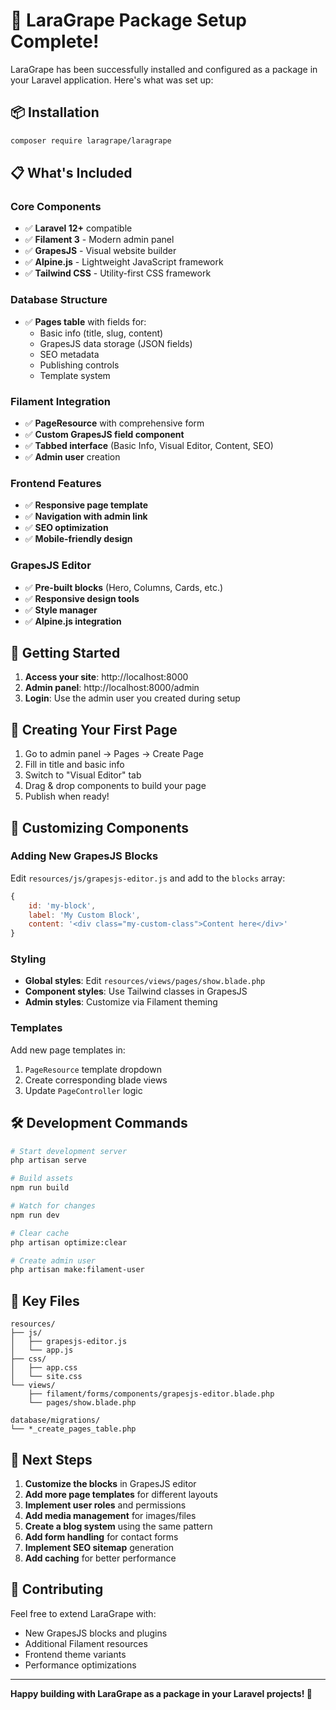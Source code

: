 # 🍇 LaraGrape Package Setup Complete!

LaraGrape has been successfully installed and configured as a package in your Laravel application. Here's what was set up:

## 📦 Installation

```sh
composer require laragrape/laragrape
```

## 📋 What's Included

### Core Components
- ✅ **Laravel 12+** compatible
- ✅ **Filament 3** - Modern admin panel
- ✅ **GrapesJS** - Visual website builder
- ✅ **Alpine.js** - Lightweight JavaScript framework
- ✅ **Tailwind CSS** - Utility-first CSS framework

### Database Structure
- ✅ **Pages table** with fields for:
  - Basic info (title, slug, content)
  - GrapesJS data storage (JSON fields)
  - SEO metadata
  - Publishing controls
  - Template system

### Filament Integration
- ✅ **PageResource** with comprehensive form
- ✅ **Custom GrapesJS field component**
- ✅ **Tabbed interface** (Basic Info, Visual Editor, Content, SEO)
- ✅ **Admin user** creation

### Frontend Features
- ✅ **Responsive page template**
- ✅ **Navigation with admin link**
- ✅ **SEO optimization**
- ✅ **Mobile-friendly design**

### GrapesJS Editor
- ✅ **Pre-built blocks** (Hero, Columns, Cards, etc.)
- ✅ **Responsive design tools**
- ✅ **Style manager**
- ✅ **Alpine.js integration**

## 🚀 Getting Started

1. **Access your site**: http://localhost:8000
2. **Admin panel**: http://localhost:8000/admin
3. **Login**: Use the admin user you created during setup

## 📝 Creating Your First Page

1. Go to admin panel → Pages → Create Page
2. Fill in title and basic info
3. Switch to "Visual Editor" tab
4. Drag & drop components to build your page
5. Publish when ready!

## 🎨 Customizing Components

### Adding New GrapesJS Blocks
Edit `resources/js/grapesjs-editor.js` and add to the `blocks` array:

```javascript
{
    id: 'my-block',
    label: 'My Custom Block',
    content: '<div class="my-custom-class">Content here</div>'
}
```

### Styling
- **Global styles**: Edit `resources/views/pages/show.blade.php`
- **Component styles**: Use Tailwind classes in GrapesJS
- **Admin styles**: Customize via Filament theming

### Templates
Add new page templates in:
1. `PageResource` template dropdown
2. Create corresponding blade views
3. Update `PageController` logic

## 🛠️ Development Commands

```bash
# Start development server
php artisan serve

# Build assets
npm run build

# Watch for changes
npm run dev

# Clear cache
php artisan optimize:clear

# Create admin user
php artisan make:filament-user
```

## 📁 Key Files

```
resources/
├── js/
│   ├── grapesjs-editor.js
│   └── app.js
├── css/
│   ├── app.css
│   └── site.css
└── views/
    ├── filament/forms/components/grapesjs-editor.blade.php
    └── pages/show.blade.php

database/migrations/
└── *_create_pages_table.php
```

## 🎯 Next Steps

1. **Customize the blocks** in GrapesJS editor
2. **Add more page templates** for different layouts
3. **Implement user roles** and permissions
4. **Add media management** for images/files
5. **Create a blog system** using the same pattern
6. **Add form handling** for contact forms
7. **Implement SEO sitemap** generation
8. **Add caching** for better performance

## 🤝 Contributing

Feel free to extend LaraGrape with:
- New GrapesJS blocks and plugins
- Additional Filament resources
- Frontend theme variants
- Performance optimizations

---

**Happy building with LaraGrape as a package in your Laravel projects! 🍇**
